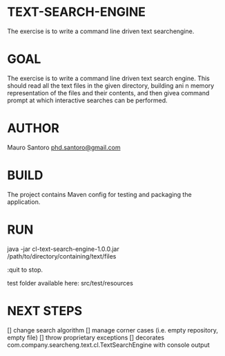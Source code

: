 # TEXT-SEARCH-ENGINE
The​ ​exercise​ ​is​ ​to​ ​write​ ​a​ ​command​ ​line​ ​driven​ ​text​ ​search​ ​engine.

# GOAL
The​ ​exercise​ ​is​ ​to​ ​write​ ​a​ ​command​ ​line​ ​driven​ ​text​ ​search​ ​engine.
This​ ​should​ ​read​ ​all​ ​the​ ​text​ ​files​ ​in​ ​the​ ​given​ ​directory,​
​building​ ​an​ i​​ n​ ​memory​​ ​representation​ ​of​ ​the files​ ​and​ ​their​ ​contents,​
​and​ ​then​ ​give​ ​a​ ​command​ ​prompt​ ​at​ ​which​ ​interactive​ ​searches​ ​can​ ​be performed.

# AUTHOR
Mauro Santoro
phd.santoro@gmail.com

# BUILD
The project contains Maven config for testing and packaging the application.

# RUN
java -jar cl-text-search-engine-1.0.0.jar /path/to/directory/containing/text/files

:quit to stop.

test folder available here: src/test/resources

# NEXT STEPS
[] change search algorithm
[] manage corner cases (i.e. empty repository, empty file)
[] throw proprietary exceptions
[] decorates com.company.searcheng.text.cl.TextSearchEngine with console output
